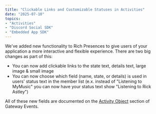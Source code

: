 ```yaml
---
title: "Clickable Links and Customizable Statuses in Activities"
date: "2025-07-10"
topics:
- "Activities"
- "Discord Social SDK"
- "Embedded App SDK"
---
```


We've added new functionality to Rich Presences to give users of your application a more interactive and flexible experience. There are two big changes as part of this:
- You can now add clickable links to the state text, details text, large image & small image
- You can now choose which field (name, state, or details) is used in users' status text in the member list (e.x. instead of "Listening to MyMusic" you can now have your status text show "Listening to Rick Astley")

All of these new fields are documented on the [Activity Object](/docs/events/gateway-events#activity-object) section of Gateway Events.